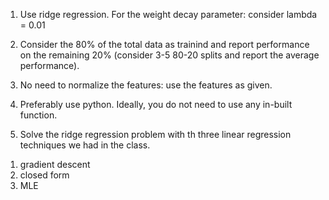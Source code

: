 1. Use ridge regression. For the weight decay parameter: consider lambda = 0.01

2. Consider the 80% of the total data as trainind and report performance on the remaining 20% (consider 3-5 80-20 splits and report the average performance).

3. No need to normalize the features: use the features as given.

4. Preferably use python. Ideally, you do not need to use any in-built function.

5. Solve the ridge regression problem with th three linear regression techniques we had in the class. 

1) gradient descent
2) closed form
3) MLE